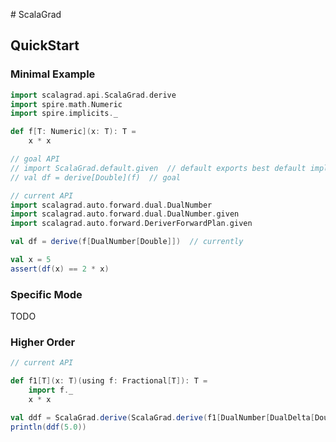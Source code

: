 # ScalaGrad 

## QuickStart

### Minimal Example

```scala mdoc
import scalagrad.api.ScalaGrad.derive
import spire.math.Numeric
import spire.implicits._

def f[T: Numeric](x: T): T = 
    x * x

// goal API
// import ScalaGrad.default.given  // default exports best default implementations
// val df = derive[Double](f)  // goal

// current API
import scalagrad.auto.forward.dual.DualNumber
import scalagrad.auto.forward.dual.DualNumber.given
import scalagrad.auto.forward.DeriverForwardPlan.given

val df = derive(f[DualNumber[Double]])  // currently

val x = 5
assert(df(x) == 2 * x)
```

### Specific Mode

TODO

### Higher Order

```scala mdoc
// current API

def f1[T](x: T)(using f: Fractional[T]): T = 
    import f._
    x * x

val ddf = ScalaGrad.derive(ScalaGrad.derive(f1[DualNumber[DualDelta[Double]]]))
println(ddf(5.0))
```